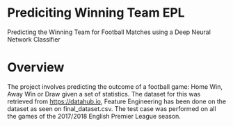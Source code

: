 # Prediciting Winning Team EPL

Predicting the Winning Team for Football Matches using a Deep Neural Network Classifier

# Overview
The project involves predicting the outcome of a football game: Home Win, Away Win or Draw given a set of statistics. The dataset for this was retrieved from https://datahub.io, Feature Engineering has been done on the dataset as seen on final_dataset.csv. 
The test case was performed on all the games of the 2017/2018 English Premier League season.
